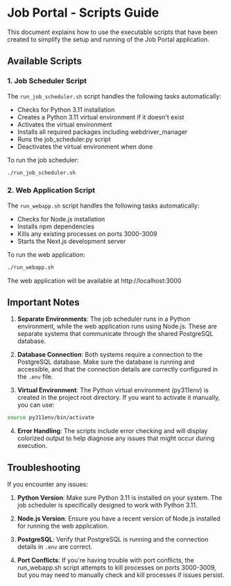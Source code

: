 # Job Portal - Scripts Guide

This document explains how to use the executable scripts that have been created to simplify the setup and running of the Job Portal application.

## Available Scripts

### 1. Job Scheduler Script

The `run_job_scheduler.sh` script handles the following tasks automatically:
- Checks for Python 3.11 installation
- Creates a Python 3.11 virtual environment if it doesn't exist
- Activates the virtual environment
- Installs all required packages including webdriver_manager
- Runs the job_scheduler.py script
- Deactivates the virtual environment when done

To run the job scheduler:

```bash
./run_job_scheduler.sh
```

### 2. Web Application Script

The `run_webapp.sh` script handles the following tasks automatically:
- Checks for Node.js installation
- Installs npm dependencies
- Kills any existing processes on ports 3000-3009
- Starts the Next.js development server

To run the web application:

```bash
./run_webapp.sh
```

The web application will be available at http://localhost:3000

## Important Notes

1. **Separate Environments**: The job scheduler runs in a Python environment, while the web application runs using Node.js. These are separate systems that communicate through the shared PostgreSQL database.

2. **Database Connection**: Both systems require a connection to the PostgreSQL database. Make sure the database is running and accessible, and that the connection details are correctly configured in the `.env` file.

3. **Virtual Environment**: The Python virtual environment (py311env) is created in the project root directory. If you want to activate it manually, you can use:

```bash
source py311env/bin/activate
```

4. **Error Handling**: The scripts include error checking and will display colorized output to help diagnose any issues that might occur during execution.

## Troubleshooting

If you encounter any issues:

1. **Python Version**: Make sure Python 3.11 is installed on your system. The job scheduler is specifically designed to work with Python 3.11.

2. **Node.js Version**: Ensure you have a recent version of Node.js installed for running the web application.

3. **PostgreSQL**: Verify that PostgreSQL is running and the connection details in `.env` are correct.

4. **Port Conflicts**: If you're having trouble with port conflicts, the run_webapp.sh script attempts to kill processes on ports 3000-3009, but you may need to manually check and kill processes if issues persist. 